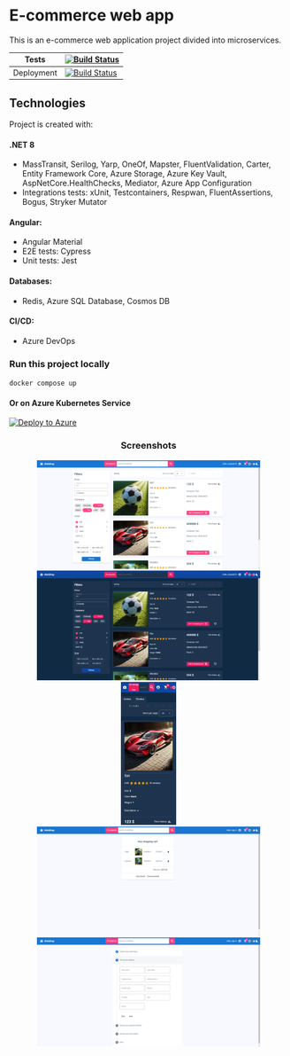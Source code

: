 # E-commerce web app

This is an e-commerce web application project divided into microservices.

| Tests  | [![Build Status](https://dev.azure.com/lewy64/WebShop/_apis/build/status%2Ftests%2FRun%20Basket%20Api%20tests?branchName=master)](https://dev.azure.com/lewy64/WebShop/_build/latest?definitionId=2&branchName=master) |
| --------------- | --------------- |
| Deployment  | [![Build Status](https://dev.azure.com/lewy64/WebShop/_apis/build/status%2Fdeployment%2FDeploy%20WebShop%20app?branchName=master)](https://dev.azure.com/lewy64/WebShop/_build/latest?definitionId=4&branchName=master) |

## Technologies
Project is created with:
#### .NET 8
* MassTransit, Serilog, Yarp, OneOf, Mapster, FluentValidation, Carter,
  Entity Framework Core, Azure Storage, Azure Key Vault, AspNetCore.HealthChecks, Mediator, Azure App Configuration
* Integrations tests: xUnit, Testcontainers, Respwan, FluentAssertions, Bogus, Stryker Mutator
#### Angular:
* Angular Material
* E2E tests: Cypress
* Unit tests: Jest
#### Databases: 
* Redis, Azure SQL Database, Cosmos DB
#### CI/CD:
* Azure DevOps

### Run this project locally
```
docker compose up
```
#### Or on Azure Kubernetes Service
[![Deploy to Azure](https://aka.ms/deploytoazurebutton)](https://portal.azure.com/#create/Microsoft.Template/uri/https%3A%2F%2Fraw.githubusercontent.com%2Flewy256%2FWebShop%2Fmaster%2F.azure%2Finfrastructure%2Ftemplate.json)

<h3 align="center">Screenshots</h3>
<p align="center">
  <img src=https://github.com/lewy256/WebShop/blob/master/images/1.png width="80%">
  <img src=https://github.com/lewy256/WebShop/blob/master/images/2.png width="80%">
  <img src=https://github.com/lewy256/WebShop/blob/master/images/3.png width="20%">
  <img src=https://github.com/lewy256/WebShop/blob/master/images/4.png width="80%">
  <img src=https://github.com/lewy256/WebShop/blob/master/images/5.png width="80%">
</p>
